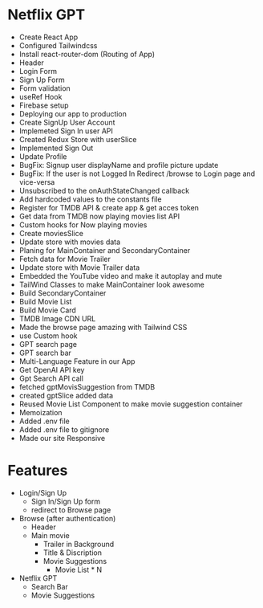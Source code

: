 # Netflix GPT

- Create React App
- Configured Tailwindcss
- Install react-router-dom (Routing of App)
- Header
- Login Form
- Sign Up Form
- Form validation
- useRef Hook
- Firebase setup
- Deploying our app to production
- Create SignUp User Account
- Implemeted Sign In user API
- Created Redux Store with userSlice
- Implemented Sign Out
- Update Profile
- BugFix: Signup user displayName and profile picture update
- BugFix: If the user is not Logged In Redirect /browse to Login page and vice-versa
- Unsubscribed to the onAuthStateChanged callback
- Add hardcoded values to the constants file
- Register for TMDB API & create app & get acces token
- Get data from TMDB now playing movies list API
- Custom hooks for Now playing movies
- Create moviesSlice
- Update store with movies data
- Planing for MainContainer and SecondaryContainer
- Fetch data for Movie Trailer
- Update store with Movie Trailer data
- Embedded the YouTube video and make it autoplay and mute
- TailWind Classes to make MainContainer look awesome
- Build SecondaryContainer
- Build Movie List
- Build Movie Card
- TMDB Image CDN URL
- Made the browse page amazing with Tailwind CSS
- use Custom hook
- GPT search page
- GPT search bar
- Multi-Language Feature in our App
- Get OpenAI API key
- Gpt Search API call
- fetched gptMovisSuggestion from TMDB
- created gptSlice added data
- Reused Movie List Component to make movie suggestion container
- Memoization
- Added .env file
- Added .env file to gitignore
- Made our site Responsive

# Features

- Login/Sign Up
  - Sign In/Sign Up form
  - redirect to Browse page
- Browse (after authentication)
  - Header
  - Main movie
    - Trailer in Background
    - Title & Discription
    - Movie Suggestions
      - Movie List \* N
- Netflix GPT
  - Search Bar
  - Movie Suggestions
